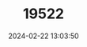 ---
title: "19522"
category: "Rhinolophus affinis"
draft: false
date: 2024-02-22 13:03:50
languages:
  Undetermined: ["Kelelawar Ladam Hutan"]
  English: ["Intermediate Horseshoe Bat"]
---